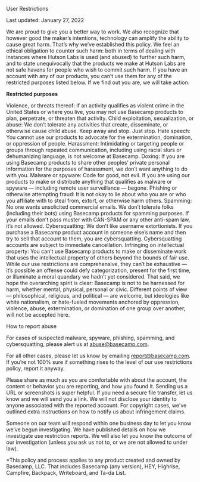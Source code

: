 User Restrictions

Last updated: January 27, 2022

We are proud to give you a better way to work. We also recognize that however good the maker’s intentions, technology can amplify the ability to cause great harm. That’s why we’ve established this policy. We feel an ethical obligation to counter such harm: both in terms of dealing with instances where Hutson Labs is used (and abused) to further such harm, and to state unequivocally that the products we make at Hutson Labs are not safe havens for people who wish to commit such harm. If you have an account with any of our products, you can’t use them for any of the restricted purposes listed below. If we find out you are, we will take action.

**Restricted purposes**

Violence, or threats thereof: If an activity qualifies as violent crime in the United States or where you live, you may not use Basecamp products to plan, perpetrate, or threaten that activity.
Child exploitation, sexualization, or abuse: We don’t tolerate any activities that create, disseminate, or otherwise cause child abuse. Keep away and stop. Just stop.
Hate speech: You cannot use our products to advocate for the extermination, domination, or oppression of people.
Harassment: Intimidating or targeting people or groups through repeated communication, including using racial slurs or dehumanizing language, is not welcome at Basecamp.
Doxing: If you are using Basecamp products to share other peoples’ private personal information for the purposes of harassment, we don’t want anything to do with you.
Malware or spyware: Code for good, not evil. If you are using our products to make or distribute anything that qualifies as malware or spyware — including remote user surveillance — begone.
Phishing or otherwise attempting fraud: It is not okay to lie about who you are or who you affiliate with to steal from, extort, or otherwise harm others.
Spamming: No one wants unsolicited commercial emails. We don’t tolerate folks (including their bots) using Basecamp products for spamming purposes. If your emails don’t pass muster with CAN-SPAM or any other anti-spam law, it’s not allowed.
Cybersquatting: We don’t like username extortionists. If you purchase a Basecamp product account in someone else’s name and then try to sell that account to them, you are cybersquatting. Cybersquatting accounts are subject to immediate cancellation.
Infringing on intellectual property: You can’t use Basecamp products to make or disseminate work that uses the intellectual property of others beyond the bounds of fair use.
While our use restrictions are comprehensive, they can’t be exhaustive — it’s possible an offense could defy categorization, present for the first time, or illuminate a moral quandary we hadn’t yet considered. That said, we hope the overarching spirit is clear: Basecamp is not to be harnessed for harm, whether mental, physical, personal or civic. Different points of view — philosophical, religious, and political — are welcome, but ideologies like white nationalism, or hate-fueled movements anchored by oppression, violence, abuse, extermination, or domination of one group over another, will not be accepted here.

How to report abuse

For cases of suspected malware, spyware, phishing, spamming, and cybersquatting, please alert us at abuse@basecamp.com.

For all other cases, please let us know by emailing report@basecamp.com. If you’re not 100% sure if something rises to the level of our use restrictions policy, report it anyway.

Please share as much as you are comfortable with about the account, the content or behavior you are reporting, and how you found it. Sending us a URL or screenshots is super helpful. If you need a secure file transfer, let us know and we will send you a link. We will not disclose your identity to anyone associated with the reported account. For copyright cases, we've outlined extra instructions on how to notify us about infringement claims.

Someone on our team will respond within one business day to let you know we’ve begun investigating. We have published details on how we investigate use restriction reports. We will also let you know the outcome of our investigation (unless you ask us not to, or we are not allowed to under law).

*This policy and process applies to any product created and owned by Basecamp, LLC. That includes Basecamp (any version), HEY, Highrise, Campfire, Backpack, Writeboard, and Ta-da List.